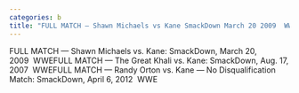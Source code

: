 ```yaml
---
categories: b
title: "FULL MATCH — Shawn Michaels vs Kane SmackDown March 20 2009  WWE"
---
```

FULL MATCH — Shawn Michaels vs. Kane: SmackDown, March 20, 2009&nbsp;&nbsp;WWEFULL MATCH — The Great Khali vs. Kane: SmackDown, Aug. 17, 2007&nbsp;&nbsp;WWEFULL MATCH — Randy Orton vs. Kane — No Disqualification Match: SmackDown, April 6, 2012&nbsp;&nbsp;WWE